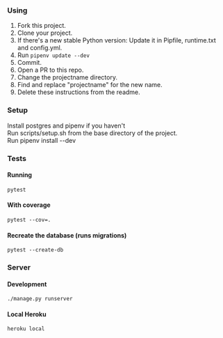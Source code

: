 ### Using
1. Fork this project.
2. Clone your project.
3. If there's a new stable Python version: Update it in Pipfile, runtime.txt and config.yml. 
4. Run `pipenv update --dev`
5. Commit.
6. Open a PR to this repo.
7. Change the projectname directory.
8. Find and replace "projectname" for the new name.
9. Delete these instructions from the readme.

### Setup
Install postgres and pipenv if you haven't    
Run scripts/setup.sh from the base directory of the project.    
Run pipenv install --dev  

### Tests
#### Running    
    pytest
    
#### With coverage

    pytest --cov=.
    
#### Recreate the database (runs migrations)

    pytest --create-db

### Server
#### Development
    
    ./manage.py runserver
    
#### Local Heroku
    
    heroku local
